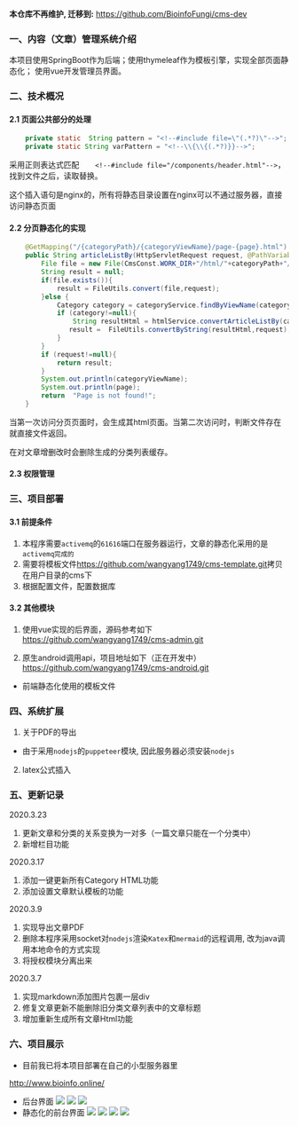 **本仓库不再维护, 迁移到:** <https://github.com/BioinfoFungi/cms-dev>

### 一、内容（文章）管理系统介绍
本项目使用SpringBoot作为后端；使用thymeleaf作为模板引擎，实现全部页面静态化；
使用vue开发管理员界面。

### 二、技术概况
#### 2.1 页面公共部分的处理
```java
    private static  String pattern = "<!--#include file=\"(.*?)\"-->";
    private static String varPattern = "<!--\\{\\{(.*?)}}-->";
```
采用正则表达式匹配`    <!--#include file="/components/header.html"-->`，找到文件之后，读取替换。

这个插入语句是nginx的，所有将静态目录设置在nginx可以不通过服务器，直接访问静态页面

#### 2.2 分页静态化的实现
```java
    @GetMapping("/{categoryPath}/{categoryViewName}/page-{page}.html")
    public String articleListBy(HttpServletRequest request, @PathVariable("categoryPath") String categoryPath, @PathVariable("categoryViewName") String categoryViewName, @PathVariable("page") Integer page){
        File file = new File(CmsConst.WORK_DIR+"/html/"+categoryPath+"/"+categoryViewName+"/"+page+".html");
        String result = null;
        if(file.exists()){
            result = FileUtils.convert(file,request);
        }else {
            Category category = categoryService.findByViewName(categoryViewName);
            if (category!=null){
                String resultHtml = htmlService.convertArticleListBy(category,page);
               result =  FileUtils.convertByString(resultHtml,request);
            }
        }
        if (request!=null){
            return result;
        }
        System.out.println(categoryViewName);
        System.out.println(page);
        return  "Page is not found!";
    }
```
当第一次访问分页页面时，会生成其html页面。当第二次访问时，判断文件存在就直接文件返回。

在对文章增删改时会删除生成的分类列表缓存。

#### 2.3 权限管理



### 三、项目部署
#### 3.1 前提条件
1. 本程序需要`activemq`的`61616`端口在服务器运行，文章的静态化采用的是`activemq完成的` 
2. 需要将模板文件<https://github.com/wangyang1749/cms-template.git>拷贝在用户目录的cms下
3. 根据配置文件，配置数据库

#### 3.2 其他模块
1. 使用vue实现的后界面，源码参考如下
<https://github.com/wangyang1749/cms-admin.git> <br> 

2. 原生android调用api，项目地址如下（正在开发中）
<https://github.com/wangyang1749/cms-android.git>
+ 前端静态化使用的模板文件



### 四、系统扩展
1. 关于PDF的导出
+ 由于采用`nodejs`的`puppeteer`模块, 因此服务器必须安装`nodejs`
2. latex公式插入

### 五、更新记录
2020.3.23
1. 更新文章和分类的关系变换为一对多（一篇文章只能在一个分类中）
2. 新增栏目功能

2020.3.17
1. 添加一键更新所有Category HTML功能
2. 添加设置文章默认模板的功能

2020.3.9
1. 实现导出文章PDF
2. 删除本程序采用socket对`nodejs`渲染`Katex`和`mermaid`的远程调用, 
改为java调用本地命令的方式实现
3. 将授权模块分离出来

 2020.3.7 
1. 实现markdown添加图片包裹一层div
2. 修复文章更新不能删除旧分类文章列表中的文章标题
3. 增加重新生成所有文章Html功能

### 六、项目展示
+ 目前我已将本项目部署在自己的小型服务器里

<http://www.bioinfo.online/>

+ 后台界面
![](https://wangyang-bucket.oss-cn-beijing.aliyuncs.com/image-bed/5406acbf-de2f-418b-866f-3d113fad41a9.png)
![](https://wangyang-bucket.oss-cn-beijing.aliyuncs.com/image-bed/593ceb55-19c9-4b9b-9612-c8f8fc771a66.png)
![](https://wangyang-bucket.oss-cn-beijing.aliyuncs.com/image-bed/c18cfb8d-023a-4881-a82a-d4291f7695ef.png)
+ 静态化的前台界面
![](https://wangyang-bucket.oss-cn-beijing.aliyuncs.com/image-bed/d68e9599-496a-470f-86ac-7926374ea56e.png)
![](https://wangyang-bucket.oss-cn-beijing.aliyuncs.com/image-bed/6a358f19-2db8-4afc-a2bb-d0afff8e676a.png)
![](https://wangyang-bucket.oss-cn-beijing.aliyuncs.com/image-bed/94535ba9-4d75-4792-b6b2-53eac38a1ee9.png)
![](https://wangyang-bucket.oss-cn-beijing.aliyuncs.com/image-bed/9fac9998-c498-4742-b9a8-f42bcc29d82f.png)

